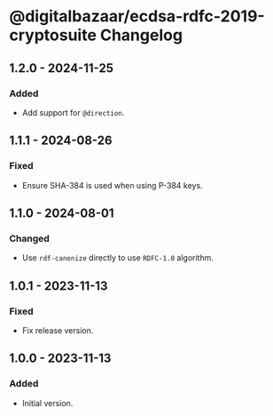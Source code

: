 # @digitalbazaar/ecdsa-rdfc-2019-cryptosuite Changelog

## 1.2.0 - 2024-11-25

### Added
- Add support for `@direction`.

## 1.1.1 - 2024-08-26

### Fixed
- Ensure SHA-384 is used when using P-384 keys.

## 1.1.0 - 2024-08-01

### Changed
- Use `rdf-canonize` directly to use `RDFC-1.0` algorithm.

## 1.0.1 - 2023-11-13

### Fixed
- Fix release version.

## 1.0.0 - 2023-11-13

### Added
- Initial version.
